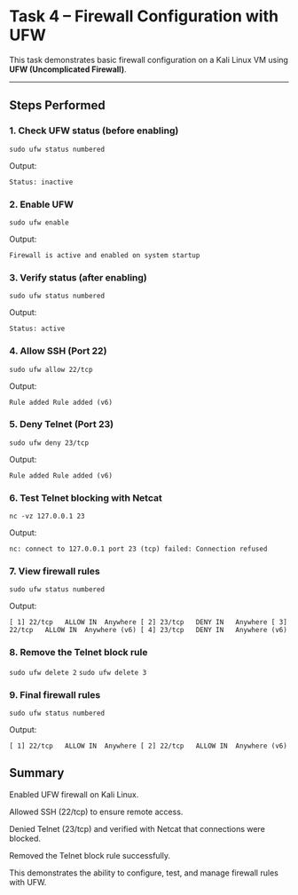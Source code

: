 # Task 4 – Firewall Configuration with UFW

This task demonstrates basic firewall configuration on a Kali Linux VM using **UFW (Uncomplicated Firewall)**.

---

## Steps Performed

### 1. Check UFW status (before enabling)
`sudo ufw status numbered`

Output:

`Status: inactive`

### 2. Enable UFW
`sudo ufw enable`

Output:

`Firewall is active and enabled on system startup`

### 3. Verify status (after enabling)
`sudo ufw status numbered`

Output:

`Status: active`


### 4. Allow SSH (Port 22)
`sudo ufw allow 22/tcp`

Output:

`Rule added
Rule added (v6)`


### 5. Deny Telnet (Port 23)
`sudo ufw deny 23/tcp`

Output:

`Rule added
Rule added (v6)`


### 6. Test Telnet blocking with Netcat
`nc -vz 127.0.0.1 23`

Output:

`nc: connect to 127.0.0.1 port 23 (tcp) failed: Connection refused`


### 7. View firewall rules
`sudo ufw status numbered`

Output:

`[ 1] 22/tcp   ALLOW IN  Anywhere
[ 2] 23/tcp   DENY IN   Anywhere
[ 3] 22/tcp   ALLOW IN  Anywhere (v6)
[ 4] 23/tcp   DENY IN   Anywhere (v6)`


### 8. Remove the Telnet block rule
`sudo ufw delete 2`
`sudo ufw delete 3`


### 9. Final firewall rules
`sudo ufw status numbered`

Output:

`[ 1] 22/tcp   ALLOW IN  Anywhere
[ 2] 22/tcp   ALLOW IN  Anywhere (v6)`


## Summary

Enabled UFW firewall on Kali Linux.

Allowed SSH (22/tcp) to ensure remote access.

Denied Telnet (23/tcp) and verified with Netcat that connections were blocked.

Removed the Telnet block rule successfully.

This demonstrates the ability to configure, test, and manage firewall rules with UFW.
